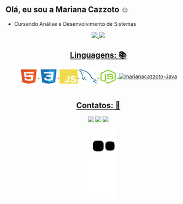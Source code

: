 
## Olá, eu sou a Mariana Cazzoto ☺️

- Cursando Análise e Desenvolvimento de Sistemas

 <div align="center">
        <a href="https://github.com/marianacazzoto">
        <img height="170em"  src="https://github-readme-stats.vercel.app/api?username=marianacazzoto&show_icons=true&theme=dark&include_all_commits=true&count_private=true"/>
        <img height="170em" src="https://github-readme-stats.vercel.app/api/top-langs/?username=marianacazzoto&layout=compact&langs_count=7&theme=dark"/
</div>
         
 <br>

## Linguagens: 📚     
         
<div  align="center" style="display: inline_block">
  
  <img align="center" alt="marianacazzoto-HTML" height="40" width="50" src="https://raw.githubusercontent.com/devicons/devicon/master/icons/html5/html5-original.svg">
  <img align="center" alt="marianacazzoto-CSS" height="40" width="50" src="https://raw.githubusercontent.com/devicons/devicon/master/icons/css3/css3-original.svg">
  <img align="center" alt="marianacazzoto-js" height="40" width="50" src="https://raw.githubusercontent.com/devicons/devicon/master/icons/javascript/javascript-plain.svg">
  <img align="center" alt="marianacazzoto-mysql" height="40" width="50" src="https://github.com/devicons/devicon/blob/master/icons/mysql/mysql-original.svg">
  <img align="center" alt="marianacazzoto-nodejs" height="40" width="50" src="https://github.com/devicons/devicon/blob/master/icons/nodejs/nodejs-original.svg">
  <img align="center" alt="marianacazzoto-Java" height="40" width="50" src="https://cdn.jsdelivr.net/gh/devicons/devicon/icons/java/java-original.svg" />
   
</div>
       
<br>

## Contatos: 📱      
         
<div align="center" > 
  
  <a href="https://www.instagram.com/marianacazzoto/" target="_blank"><img src="https://img.shields.io/badge/-Instagram-%23E4405F?style=for-the-badge&logo=instagram&logoColor=white" target="_blank"></a>
  <a href = "mailto:mariana.cazzoto02@gmail.com"><img src="https://img.shields.io/badge/-Gmail-%23333?style=for-the-badge&logo=gmail&logoColor=white" target="_blank"></a>
  <a href="https://www.linkedin.com/in/mariana-cazzoto/" target="_blank"><img src="https://img.shields.io/badge/-LinkedIn-%230077B5?style=for-the-badge&logo=linkedin&logoColor=white" target="_blank"></a> 
 
</div>
         
![Snake animation](https://github.com/marianacazzoto/marianacazzoto/blob/output/github-contribution-grid-snake.svg)
